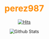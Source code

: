 <div align="center">

  # <span style="color:#ff8c00">perez987</style>
  
<!-- [perez987](https://github.com/perez987) -->

<!-- [![](https://img.shields.io/badge/Repositories-perez987-informational?style=flat&logo=apple&logoColor=white&color=0677b7)](https://github.com/perez987?tab=repositories) -->
  
[![Hits](https://hits.sh/github.com/perez987/hits.svg?label=Visitors&extraCount=2254&labelColor=Grey&color=Blue)](https://hits.sh/github.com/perez987/hits/)

<!-- <hr> -->

![Github Stats](https://github-readme-stats.vercel.app/api?username=perez987&show_icons=true&theme=algolia&hide_title=true&disable_animations=true)

  
</div>
